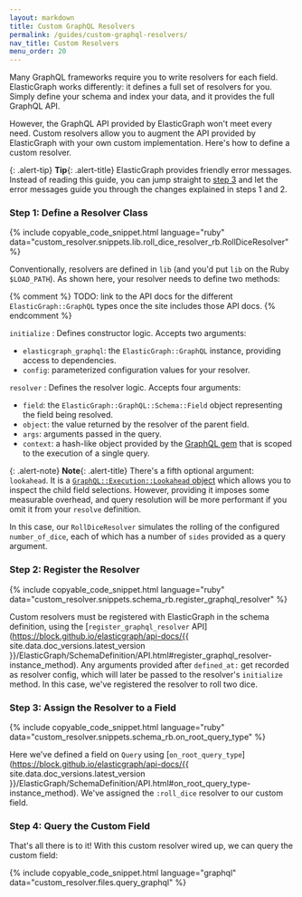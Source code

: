 ```yaml
---
layout: markdown
title: Custom GraphQL Resolvers
permalink: /guides/custom-graphql-resolvers/
nav_title: Custom Resolvers
menu_order: 20
---
```


Many GraphQL frameworks require you to write resolvers for each field. ElasticGraph works differently: it
defines a full set of resolvers for you. Simply define your schema and index your data, and it provides the
full GraphQL API.

However, the GraphQL API provided by ElasticGraph won't meet every need. Custom resolvers allow you to augment
the API provided by ElasticGraph with your own custom implementation. Here's how to define a custom resolver.

{: .alert-tip}
**Tip**{: .alert-title}
ElasticGraph provides friendly error messages. Instead of reading this guide, you can jump straight to
[step 3](#step-3-assign-the-resolver-to-a-field) and let the error messages guide you through the
changes explained in steps 1 and 2.

### Step 1: Define a Resolver Class

{% include copyable_code_snippet.html language="ruby" data="custom_resolver.snippets.lib.roll_dice_resolver_rb.RollDiceResolver" %}

Conventionally, resolvers are defined in `lib` (and you'd put `lib` on the Ruby `$LOAD_PATH`).
As shown here, your resolver needs to define two methods:

{% comment %}
TODO: link to the API docs for the different `ElasticGraph::GraphQL` types once the site includes those API docs.
{% endcomment %}

`initialize`
: Defines constructor logic. Accepts two arguments:
  * `elasticgraph_graphql`: the `ElasticGraph::GraphQL` instance, providing access to dependencies.
  * `config`: parameterized configuration values for your resolver.

`resolver`
: Defines the resolver logic. Accepts four arguments:
  * `field`: the `ElasticGraph::GraphQL::Schema::Field` object representing the field being resolved.
  * `object`: the value returned by the resolver of the parent field.
  * `args`: arguments passed in the query.
  * `context`: a hash-like object provided by the [GraphQL gem](https://graphql-ruby.org/queries/executing_queries.html#context)
    that is scoped to the execution of a single query.

{: .alert-note}
**Note**{: .alert-title}
There's a fifth optional argument: `lookahead`. It is a [`GraphQL::Execution::Lookahead` object](https://graphql-ruby.org/queries/lookahead.html)
which allows you to inspect the child field selections. However, providing it imposes some measurable overhead, and query resolution will be
more performant if you omit it from your `resolve` definition.

In this case, our `RollDiceResolver` simulates the rolling of the configured `number_of_dice`, each of which has a number of `sides`
provided as a query argument.

### Step 2: Register the Resolver

{% include copyable_code_snippet.html language="ruby" data="custom_resolver.snippets.schema_rb.register_graphql_resolver" %}

Custom resolvers must be registered with ElasticGraph in the schema definition, using the [`register_graphql_resolver`
API](https://block.github.io/elasticgraph/api-docs/{{ site.data.doc_versions.latest_version }}/ElasticGraph/SchemaDefinition/API.html#register_graphql_resolver-instance_method).
Any arguments provided after `defined_at:` get recorded as resolver config, which will later be passed to the resolver's `initialize` method.
In this case, we've registered the resolver to roll two dice.

### Step 3: Assign the Resolver to a Field

{% include copyable_code_snippet.html language="ruby" data="custom_resolver.snippets.schema_rb.on_root_query_type" %}

Here we've defined a field on `Query` using [`on_root_query_type`](https://block.github.io/elasticgraph/api-docs/{{ site.data.doc_versions.latest_version }}/ElasticGraph/SchemaDefinition/API.html#on_root_query_type-instance_method).
We've assigned the `:roll_dice` resolver to our custom field.

### Step 4: Query the Custom Field

That's all there is to it! With this custom resolver wired up, we can query the custom field:

{% include copyable_code_snippet.html language="graphql" data="custom_resolver.files.query_graphql" %}

